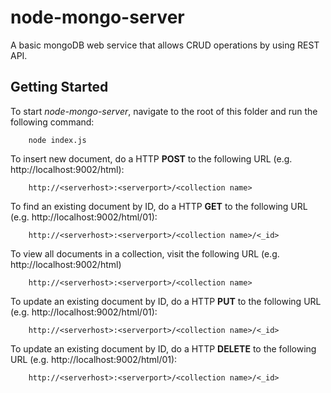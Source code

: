 node-mongo-server
=================

A basic mongoDB web service that allows CRUD operations by using REST API.

## Getting Started

To start _node-mongo-server_, navigate to the root of this folder and run the following command:

        node index.js

To insert new document, do a HTTP **POST** to the following URL (e.g. http://localhost:9002/html):

        http://<serverhost>:<serverport>/<collection name>

To find an existing document by ID, do a HTTP **GET** to the following URL (e.g. http://localhost:9002/html/01):

        http://<serverhost>:<serverport>/<collection name>/<_id>
    
To view all documents in a collection, visit the following URL (e.g. http://localhost:9002/html)

        http://<serverhost>:<serverport>/<collection name>

To update an existing document by ID, do a HTTP **PUT** to the following URL (e.g. http://localhost:9002/html/01):

        http://<serverhost>:<serverport>/<collection name>/<_id>
    
To update an existing document by ID, do a HTTP **DELETE** to the following URL (e.g. http://localhost:9002/html/01):

        http://<serverhost>:<serverport>/<collection name>/<_id>
